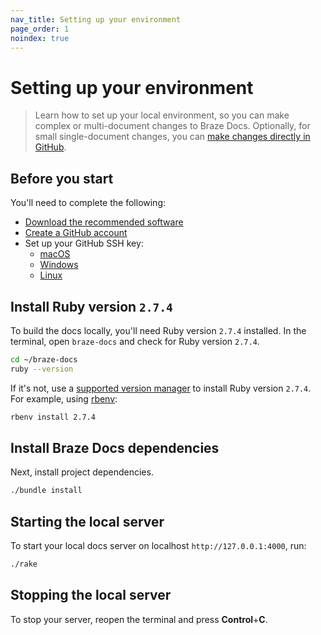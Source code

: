 ```yaml
---
nav_title: Setting up your environment
page_order: 1
noindex: true
---
```


# Setting up your environment

> Learn how to set up your local environment, so you can make complex or multi-document changes to Braze Docs. Optionally, for small single-document changes, you can [make changes directly in GitHub]().

## Before you start

You'll need to complete the following:

- [Download the recommended software]()
- [Create a GitHub account](https://github.com/join)
- Set up your GitHub SSH key:
  - [macOS](https://docs.github.com/en/github-ae@latest/authentication/connecting-to-github-with-ssh/generating-a-new-ssh-key-and-adding-it-to-the-ssh-agent?platform=mac)
  - [Windows](https://docs.github.com/en/github-ae@latest/authentication/connecting-to-github-with-ssh/generating-a-new-ssh-key-and-adding-it-to-the-ssh-agent?platform=windows)
  - [Linux](https://docs.github.com/en/github-ae@latest/authentication/connecting-to-github-with-ssh/generating-a-new-ssh-key-and-adding-it-to-the-ssh-agent?platform=linux)

## Install Ruby version `2.7.4`

To build the docs locally, you'll need Ruby version `2.7.4` installed. In the terminal, open `braze-docs` and check for Ruby version `2.7.4`.

```bash
cd ~/braze-docs
ruby --version
```

If it's not, use a [supported version manager](https://www.ruby-lang.org/en/documentation/installation/#managers) to install Ruby version `2.7.4`. For example, using [rbenv](https://github.com/rbenv/rbenv):

```bash
rbenv install 2.7.4
```

## Install Braze Docs dependencies

Next, install project dependencies.

```bash
./bundle install
```

## Starting the local server

To start your local docs server on localhost `http://127.0.0.1:4000`, run:

```bash
./rake
```

## Stopping the local server

To stop your server, reopen the terminal and press **Control**+**C**.

